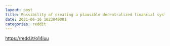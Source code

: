 ```yaml
--- 
layout: post 
title: Possibility of creating a plausible decentralized financial system for the developing world and a significant opportunity for investment? 
date: 2021-06-16 1623849081 
categories: reddit 
--- 
```

https://redd.it/o14iuu